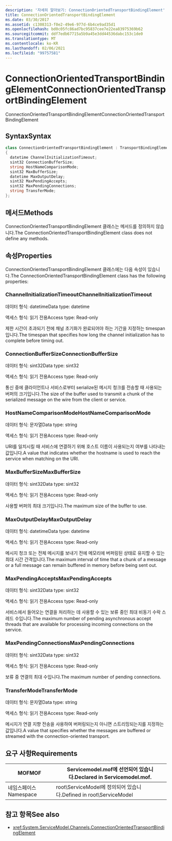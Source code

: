 ```yaml
---
description: '자세히 알아보기: ConnectionOrientedTransportBindingElement'
title: ConnectionOrientedTransportBindingElement
ms.date: 03/30/2017
ms.assetid: c1308313-f0e2-49e6-977d-6b4ce9ad35d1
ms.openlocfilehash: bd0c05fc86ad7bc95837cee7e22ea83975369b62
ms.sourcegitcommit: ddf7edb67715a5b9a45e3dd44536dabc153c1de0
ms.translationtype: MT
ms.contentlocale: ko-KR
ms.lasthandoff: 02/06/2021
ms.locfileid: "99757581"
---
```

# <a name="connectionorientedtransportbindingelement"></a><span data-ttu-id="9dc3b-103">ConnectionOrientedTransportBindingElement</span><span class="sxs-lookup"><span data-stu-id="9dc3b-103">ConnectionOrientedTransportBindingElement</span></span>

<span data-ttu-id="9dc3b-104">ConnectionOrientedTransportBindingElement</span><span class="sxs-lookup"><span data-stu-id="9dc3b-104">ConnectionOrientedTransportBindingElement</span></span>  
  
## <a name="syntax"></a><span data-ttu-id="9dc3b-105">Syntax</span><span class="sxs-lookup"><span data-stu-id="9dc3b-105">Syntax</span></span>  
  
```csharp
class ConnectionOrientedTransportBindingElement : TransportBindingElement  
{  
  datetime ChannelInitializationTimeout;  
  sint32 ConnectionBufferSize;  
  string HostNameComparisonMode;  
  sint32 MaxBufferSize;  
  datetime MaxOutputDelay;  
  sint32 MaxPendingAccepts;  
  sint32 MaxPendingConnections;  
  string TransferMode;  
};  
```  
  
## <a name="methods"></a><span data-ttu-id="9dc3b-106">메서드</span><span class="sxs-lookup"><span data-stu-id="9dc3b-106">Methods</span></span>  

 <span data-ttu-id="9dc3b-107">ConnectionOrientedTransportBindingElement 클래스는 메서드를 정의하지 않습니다.</span><span class="sxs-lookup"><span data-stu-id="9dc3b-107">The ConnectionOrientedTransportBindingElement class does not define any methods.</span></span>  
  
## <a name="properties"></a><span data-ttu-id="9dc3b-108">속성</span><span class="sxs-lookup"><span data-stu-id="9dc3b-108">Properties</span></span>  

 <span data-ttu-id="9dc3b-109">ConnectionOrientedTransportBindingElement 클래스에는 다음 속성이 있습니다.</span><span class="sxs-lookup"><span data-stu-id="9dc3b-109">The ConnectionOrientedTransportBindingElement class has the following properties:</span></span>  
  
### <a name="channelinitializationtimeout"></a><span data-ttu-id="9dc3b-110">ChannelInitializationTimeout</span><span class="sxs-lookup"><span data-stu-id="9dc3b-110">ChannelInitializationTimeout</span></span>  

 <span data-ttu-id="9dc3b-111">데이터 형식: datetime</span><span class="sxs-lookup"><span data-stu-id="9dc3b-111">Data type: datetime</span></span>  
  
 <span data-ttu-id="9dc3b-112">액세스 형식: 읽기 전용</span><span class="sxs-lookup"><span data-stu-id="9dc3b-112">Access type: Read-only</span></span>  
  
 <span data-ttu-id="9dc3b-113">제한 시간이 초과되기 전에 채널 초기화가 완료되어야 하는 기간을 지정하는 timespan입니다.</span><span class="sxs-lookup"><span data-stu-id="9dc3b-113">The timespan that specifies how long the channel initialization has to complete before timing out.</span></span>  
  
### <a name="connectionbuffersize"></a><span data-ttu-id="9dc3b-114">ConnectionBufferSize</span><span class="sxs-lookup"><span data-stu-id="9dc3b-114">ConnectionBufferSize</span></span>  

 <span data-ttu-id="9dc3b-115">데이터 형식: sint32</span><span class="sxs-lookup"><span data-stu-id="9dc3b-115">Data type: sint32</span></span>  
  
 <span data-ttu-id="9dc3b-116">액세스 형식: 읽기 전용</span><span class="sxs-lookup"><span data-stu-id="9dc3b-116">Access type: Read-only</span></span>  
  
 <span data-ttu-id="9dc3b-117">통신 중에 클라이언트나 서비스로부터 serialize된 메시지 청크를 전송할 때 사용되는 버퍼의 크기입니다.</span><span class="sxs-lookup"><span data-stu-id="9dc3b-117">The size of the buffer used to transmit a chunk of the serialized message on the wire from the client or service.</span></span>  
  
### <a name="hostnamecomparisonmode"></a><span data-ttu-id="9dc3b-118">HostNameComparisonMode</span><span class="sxs-lookup"><span data-stu-id="9dc3b-118">HostNameComparisonMode</span></span>  

 <span data-ttu-id="9dc3b-119">데이터 형식: 문자열</span><span class="sxs-lookup"><span data-stu-id="9dc3b-119">Data type: string</span></span>  
  
 <span data-ttu-id="9dc3b-120">액세스 형식: 읽기 전용</span><span class="sxs-lookup"><span data-stu-id="9dc3b-120">Access type: Read-only</span></span>  
  
 <span data-ttu-id="9dc3b-121">URI를 일치시킬 때 서비스에 연결하기 위해 호스트 이름이 사용되는지 여부를 나타내는 값입니다.</span><span class="sxs-lookup"><span data-stu-id="9dc3b-121">A value that indicates whether the hostname is used to reach the service when matching on the URI.</span></span>  
  
### <a name="maxbuffersize"></a><span data-ttu-id="9dc3b-122">MaxBufferSize</span><span class="sxs-lookup"><span data-stu-id="9dc3b-122">MaxBufferSize</span></span>  

 <span data-ttu-id="9dc3b-123">데이터 형식: sint32</span><span class="sxs-lookup"><span data-stu-id="9dc3b-123">Data type: sint32</span></span>  
  
 <span data-ttu-id="9dc3b-124">액세스 형식: 읽기 전용</span><span class="sxs-lookup"><span data-stu-id="9dc3b-124">Access type: Read-only</span></span>  
  
 <span data-ttu-id="9dc3b-125">사용할 버퍼의 최대 크기입니다.</span><span class="sxs-lookup"><span data-stu-id="9dc3b-125">The maximum size of the buffer to use.</span></span>  
  
### <a name="maxoutputdelay"></a><span data-ttu-id="9dc3b-126">MaxOutputDelay</span><span class="sxs-lookup"><span data-stu-id="9dc3b-126">MaxOutputDelay</span></span>  

 <span data-ttu-id="9dc3b-127">데이터 형식: datetime</span><span class="sxs-lookup"><span data-stu-id="9dc3b-127">Data type: datetime</span></span>  
  
 <span data-ttu-id="9dc3b-128">액세스 형식: 읽기 전용</span><span class="sxs-lookup"><span data-stu-id="9dc3b-128">Access type: Read-only</span></span>  
  
 <span data-ttu-id="9dc3b-129">메시지 청크 또는 전체 메시지를 보내기 전에 메모리에 버퍼링된 상태로 유지할 수 있는 최대 시간 간격입니다.</span><span class="sxs-lookup"><span data-stu-id="9dc3b-129">The maximum interval of time that a chunk of a message or a full message can remain buffered in memory before being sent out.</span></span>  
  
### <a name="maxpendingaccepts"></a><span data-ttu-id="9dc3b-130">MaxPendingAccepts</span><span class="sxs-lookup"><span data-stu-id="9dc3b-130">MaxPendingAccepts</span></span>  

 <span data-ttu-id="9dc3b-131">데이터 형식: sint32</span><span class="sxs-lookup"><span data-stu-id="9dc3b-131">Data type: sint32</span></span>  
  
 <span data-ttu-id="9dc3b-132">액세스 형식: 읽기 전용</span><span class="sxs-lookup"><span data-stu-id="9dc3b-132">Access type: Read-only</span></span>  
  
 <span data-ttu-id="9dc3b-133">서비스에서 들어오는 연결을 처리하는 데 사용할 수 있는 보류 중인 최대 비동기 수락 스레드 수입니다.</span><span class="sxs-lookup"><span data-stu-id="9dc3b-133">The maximum number of pending asynchronous accept threads that are available for processing incoming connections on the service.</span></span>  
  
### <a name="maxpendingconnections"></a><span data-ttu-id="9dc3b-134">MaxPendingConnections</span><span class="sxs-lookup"><span data-stu-id="9dc3b-134">MaxPendingConnections</span></span>  

 <span data-ttu-id="9dc3b-135">데이터 형식: sint32</span><span class="sxs-lookup"><span data-stu-id="9dc3b-135">Data type: sint32</span></span>  
  
 <span data-ttu-id="9dc3b-136">액세스 형식: 읽기 전용</span><span class="sxs-lookup"><span data-stu-id="9dc3b-136">Access type: Read-only</span></span>  
  
 <span data-ttu-id="9dc3b-137">보류 중 연결의 최대 수입니다.</span><span class="sxs-lookup"><span data-stu-id="9dc3b-137">The maximum number of pending connections.</span></span>  
  
### <a name="transfermode"></a><span data-ttu-id="9dc3b-138">TransferMode</span><span class="sxs-lookup"><span data-stu-id="9dc3b-138">TransferMode</span></span>  

 <span data-ttu-id="9dc3b-139">데이터 형식: 문자열</span><span class="sxs-lookup"><span data-stu-id="9dc3b-139">Data type: string</span></span>  
  
 <span data-ttu-id="9dc3b-140">액세스 형식: 읽기 전용</span><span class="sxs-lookup"><span data-stu-id="9dc3b-140">Access type: Read-only</span></span>  
  
 <span data-ttu-id="9dc3b-141">메시지가 연결 지향 전송을 사용하여 버퍼링되는지 아니면 스트리밍되는지를 지정하는 값입니다.</span><span class="sxs-lookup"><span data-stu-id="9dc3b-141">A value that specifies whether the messages are buffered or streamed with the connection-oriented transport.</span></span>  
  
## <a name="requirements"></a><span data-ttu-id="9dc3b-142">요구 사항</span><span class="sxs-lookup"><span data-stu-id="9dc3b-142">Requirements</span></span>  
  
|<span data-ttu-id="9dc3b-143">MOF</span><span class="sxs-lookup"><span data-stu-id="9dc3b-143">MOF</span></span>|<span data-ttu-id="9dc3b-144">Servicemodel.mof에 선언되어 있습니다.</span><span class="sxs-lookup"><span data-stu-id="9dc3b-144">Declared in Servicemodel.mof.</span></span>|  
|---------|-----------------------------------|  
|<span data-ttu-id="9dc3b-145">네임스페이스</span><span class="sxs-lookup"><span data-stu-id="9dc3b-145">Namespace</span></span>|<span data-ttu-id="9dc3b-146">root\ServiceModel에 정의되어 있습니다.</span><span class="sxs-lookup"><span data-stu-id="9dc3b-146">Defined in root\ServiceModel</span></span>|  
  
## <a name="see-also"></a><span data-ttu-id="9dc3b-147">참고 항목</span><span class="sxs-lookup"><span data-stu-id="9dc3b-147">See also</span></span>

- <xref:System.ServiceModel.Channels.ConnectionOrientedTransportBindingElement>
